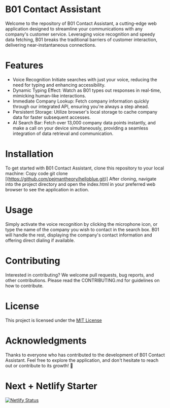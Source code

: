 # B01 Contact Assistant
Welcome to the repository of B01 Contact Assistant, a cutting-edge web application designed to streamline your communications with any company's customer service. Leveraging voice recognition and speedy data fetching, B01 breaks the traditional barriers of customer interaction, delivering near-instantaneous connections.

# Features
* Voice Recognition 
Initiate searches with just your voice, reducing the need for typing and enhancing accessibility.
* Dynamic Typing Effect: Watch as B01 types out responses in real-time, mimicking human-like interactions.
* Immediate Company Lookup: Fetch company information quickly through our integrated API, ensuring you're always a step ahead.
* Persistent Storage: Utilize browser's local storage to cache company data for faster subsequent accesses.
* AI Search Bar: Fetch over 13,000 company data points instantly, and make a call on your device simultaneously, providing a seamless integration of data retrieval and communication.
# Installation
To get started with B01 Contact Assistant, clone this repository to your local machine:
Copy code
git clone [(https://github.com/pejmantheory/helloblue.git)]
After cloning, navigate into the project directory and open the index.html in your preferred web browser to see the application in action.

# Usage
Simply activate the voice recognition by clicking the microphone icon, or type the name of the company you wish to contact in the search box. B01 will handle the rest, displaying the company's contact information and offering direct dialing if available.

# Contributing
Interested in contributing? We welcome pull requests, bug reports, and other contributions. Please read the CONTRIBUTING.md for guidelines on how to contribute.

# License
This project is licensed under the [MIT License](https://github.com/pejmantheory/helloblue/blob/main/LICENSE.md)


# Acknowledgments
Thanks to everyone who has contributed to the development of B01 Contact Assistant.
Feel free to explore the application, and don't hesitate to reach out or contribute to its growth! 🚀

# Next + Netlify Starter
[![Netlify Status](https://api.netlify.com/api/v1/badges/221cf2a1-0447-4d32-ace5-5c177916fc4e/deploy-status)](https://app.netlify.com/sites/helloblueai/deploys)
